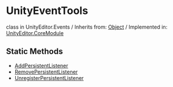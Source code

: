 # UnityEventTools
class in UnityEditor.Events
 / Inherits from: <a href="https://docs.unity3d.com/6000.0/Documentation/ScriptReference/Object.html">Object</a> / Implemented in: <a href="https://docs.unity3d.com/6000.0/Documentation/ScriptReference/UnityEditor.CoreModule.html">UnityEditor.CoreModule</a>
## Static Methods
- <a href="https://docs.unity3d.com/6000.0/Documentation/ScriptReference/UnityEventTools.AddPersistentListener.html">AddPersistentListener</a>
- <a href="https://docs.unity3d.com/6000.0/Documentation/ScriptReference/UnityEventTools.RemovePersistentListener.html">RemovePersistentListener</a>
- <a href="https://docs.unity3d.com/6000.0/Documentation/ScriptReference/UnityEventTools.UnregisterPersistentListener.html">UnregisterPersistentListener</a>
